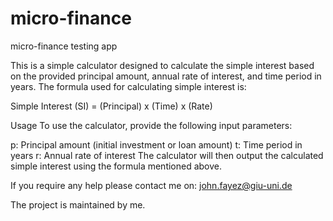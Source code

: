 # micro-finance
micro-finance testing app


This is a simple calculator designed to calculate the simple interest based on the provided principal amount, annual rate of interest, and time period in years. The formula used for calculating simple interest is:

Simple Interest (SI) = (Principal) x (Time) x (Rate)

Usage
To use the calculator, provide the following input parameters:

p: Principal amount (initial investment or loan amount)
t: Time period in years
r: Annual rate of interest
The calculator will then output the calculated simple interest using the formula mentioned above.

If you require any help please contact me on:
john.fayez@giu-uni.de

The project is maintained by me. 



